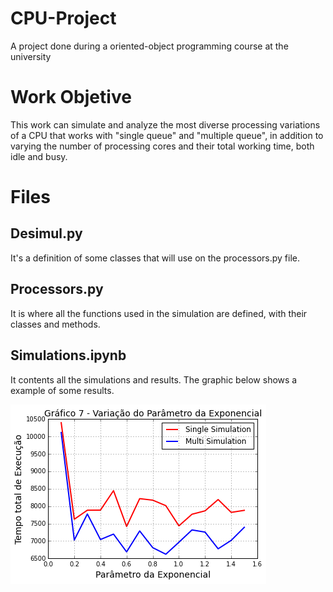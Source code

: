 # CPU-Project
A project done during a oriented-object programming course at the university

# Work Objetive
This work can simulate and analyze the most diverse processing variations of a CPU that works with "single queue" and "multiple queue", in addition to varying the number of processing cores and their total working time, both idle and busy.

# Files

## Desimul.py

It's a definition of some classes that will use on the processors.py file.

## Processors.py

It is where all the functions used in the simulation are defined, with their classes and methods.

## Simulations.ipynb

It contents all the simulations and results. The graphic below shows a example of some results.

![Result Example](/simulation_example.png?raw=true "Result Example")

